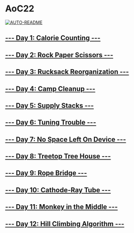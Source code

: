 # AoC22

[![AUTO-README](https://github.com/Reynouts/AoC22/actions/workflows/readme.yml/badge.svg?branch=master)](https://github.com/Reynouts/AoC22/actions/workflows/readme.yml)


## [--- Day 1: Calorie Counting ---](http://adventofcode.com/2022/day/1)


## [--- Day 2: Rock Paper Scissors ---](http://adventofcode.com/2022/day/2)


## [--- Day 3: Rucksack Reorganization ---](http://adventofcode.com/2022/day/3)


## [--- Day 4: Camp Cleanup ---](http://adventofcode.com/2022/day/4)


## [--- Day 5: Supply Stacks ---](http://adventofcode.com/2022/day/5)


## [--- Day 6: Tuning Trouble ---](http://adventofcode.com/2022/day/6)


## [--- Day 7: No Space Left On Device ---](http://adventofcode.com/2022/day/7)


## [--- Day 8: Treetop Tree House ---](http://adventofcode.com/2022/day/8)


## [--- Day 9: Rope Bridge ---](http://adventofcode.com/2022/day/9)


## [--- Day 10: Cathode-Ray Tube ---](http://adventofcode.com/2022/day/10)


## [--- Day 11: Monkey in the Middle ---](http://adventofcode.com/2022/day/11)


## [--- Day 12: Hill Climbing Algorithm ---](http://adventofcode.com/2022/day/12)

